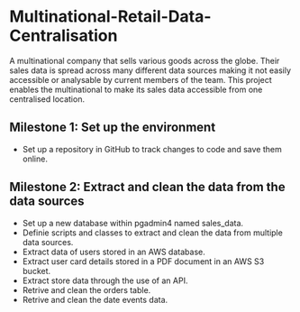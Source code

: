 # Multinational-Retail-Data-Centralisation

A multinational company that sells various goods across the globe. Their sales data is spread across many different data sources making it not easily accessible or analysable by current members of the team. This project enables the multinational to make its sales data accessible from one centralised location.

## Milestone 1: Set up the environment

- Set up a repository in GitHub to track changes to code and save them online.

## Milestone 2: Extract and clean the data from the data sources

- Set up a new database within pgadmin4 named sales_data.
- Definie scripts and classes to extract and clean the data from multiple data sources.
- Extract data of users stored in an AWS database.
- Extract user card details stored in a PDF document in an AWS S3 bucket.
- Extract store data through the use of an API.
- Retrive and clean the orders table.
- Retrive and clean the date events data.
